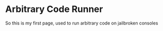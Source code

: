 # Arbitrary Code Runner
So this is my first page, used to run arbitrary code on jailbroken consoles
